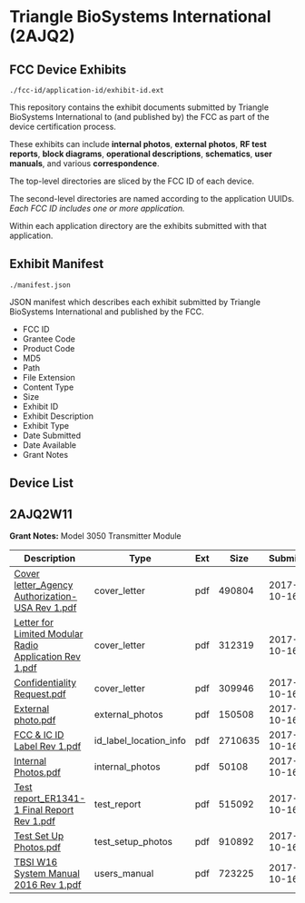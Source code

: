 # Triangle BioSystems International (2AJQ2)
## FCC Device Exhibits

```
./fcc-id/application-id/exhibit-id.ext
```

This repository contains the exhibit documents submitted by Triangle BioSystems International to (and published by) the FCC as part of the device certification process.

These exhibits can include **internal photos**, **external photos**, **RF test reports**, **block diagrams**, **operational descriptions**, **schematics**, **user manuals**, and various **correspondence**.

The top-level directories are sliced by the FCC ID of each device.

The second-level directories are named according to the application UUIDs. *Each FCC ID includes one or more application.*

Within each application directory are the exhibits submitted with that application. 

## Exhibit Manifest

```
./manifest.json
```

JSON manifest which describes each exhibit submitted by Triangle BioSystems International and published by the FCC.

- FCC ID
- Grantee Code
- Product Code
- MD5
- Path
- File Extension
- Content Type
- Size
- Exhibit ID
- Exhibit Description
- Exhibit Type
- Date Submitted
- Date Available
- Grant Notes

## Device List
## 2AJQ2W11
**Grant Notes:** Model 3050 Transmitter Module

| Description | Type | Ext | Size | Submitted | Available |
| ----------- | ---- | --- | ---- | --------- | --------- |
| [Cover letter_Agency Authorization-USA Rev 1.pdf](2AJQ2W11/aae3f8ab7afe0d05f6aa5201de1c35c4/3606300.pdf) | cover_letter | pdf | 490804 | 2017-10-16 | 2017-10-16 |
| [Letter for Limited Modular Radio Application Rev 1.pdf](2AJQ2W11/aae3f8ab7afe0d05f6aa5201de1c35c4/3606301.pdf) | cover_letter | pdf | 312319 | 2017-10-16 | 2017-10-16 |
| [Confidentiality Request.pdf](2AJQ2W11/aae3f8ab7afe0d05f6aa5201de1c35c4/3606302.pdf) | cover_letter | pdf | 309946 | 2017-10-16 | 2017-10-16 |
| [External photo.pdf](2AJQ2W11/aae3f8ab7afe0d05f6aa5201de1c35c4/3606303.pdf) | external_photos | pdf | 150508 | 2017-10-16 | 2017-10-16 |
| [FCC & IC ID Label Rev 1.pdf](2AJQ2W11/aae3f8ab7afe0d05f6aa5201de1c35c4/3606304.pdf) | id_label_location_info | pdf | 2710635 | 2017-10-16 | 2017-10-16 |
| [Internal Photos.pdf](2AJQ2W11/aae3f8ab7afe0d05f6aa5201de1c35c4/3606305.pdf) | internal_photos | pdf | 50108 | 2017-10-16 | 2017-10-16 |
| [Test report_ER1341-1 Final Report Rev 1.pdf](2AJQ2W11/aae3f8ab7afe0d05f6aa5201de1c35c4/3606309.pdf) | test_report | pdf | 515092 | 2017-10-16 | 2017-10-16 |
| [Test Set Up Photos.pdf](2AJQ2W11/aae3f8ab7afe0d05f6aa5201de1c35c4/3606310.pdf) | test_setup_photos | pdf | 910892 | 2017-10-16 | 2017-10-16 |
| [TBSI W16 System Manual 2016 Rev 1.pdf](2AJQ2W11/aae3f8ab7afe0d05f6aa5201de1c35c4/3606319.pdf) | users_manual | pdf | 723225 | 2017-10-16 | 2017-10-16 |
